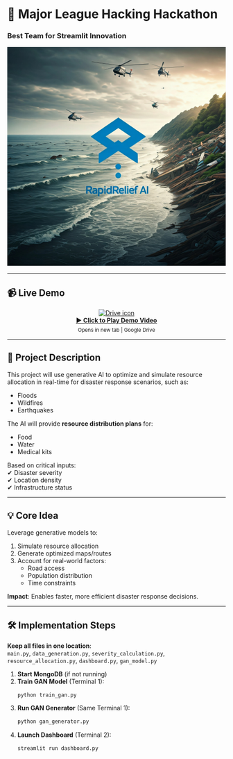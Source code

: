 # 🚀 Major League Hacking Hackathon  
### **Best Team for Streamlit Innovation**   

![Project Logo](media/RRAI.jpg)

---

## 📹 Live Demo
<div align="center">
  <a href="https://drive.google.com/file/d/1JL8gWuimD-GdVqNu1zLzw77Z60RqYVQc/view?usp=sharing" target="_blank">
    <img src="https://img.icons8.com/color/96/000000/google-drive.png" width="100" alt="Drive icon"/>
    <br>
    <strong>▶ Click to Play Demo Video</strong>
  </a>
  <br>
  <sub>Opens in new tab | Google Drive</sub>
</div>

---

## 📝 **Project Description**  
This project will use generative AI to optimize and simulate resource allocation in real-time for disaster response scenarios, such as:  
- Floods  
- Wildfires  
- Earthquakes  

The AI will provide **resource distribution plans** for:  
- Food  
- Water  
- Medical kits  

Based on critical inputs:  
✔ Disaster severity  
✔ Location density  
✔ Infrastructure status  

---

## 💡 **Core Idea**  
Leverage generative models to:  
1. Simulate resource allocation  
2. Generate optimized maps/routes  
3. Account for real-world factors:  
   - Road access  
   - Population distribution  
   - Time constraints  

**Impact**: Enables faster, more efficient disaster response decisions.  

---

## 🛠 **Implementation Steps**  
**Keep all files in one location**:  
`main.py`, `data_generation.py`, `severity_calculation.py`,  
`resource_allocation.py`, `dashboard.py`, `gan_model.py`  

1. **Start MongoDB** (if not running)  
2. **Train GAN Model** (Terminal 1):  
   ```bash
   python train_gan.py
   ```  
3. **Run GAN Generator** (Same Terminal 1):  
   ```bash
   python gan_generator.py
   ```  
4. **Launch Dashboard** (Terminal 2):  
   ```bash
   streamlit run dashboard.py
   ```  

